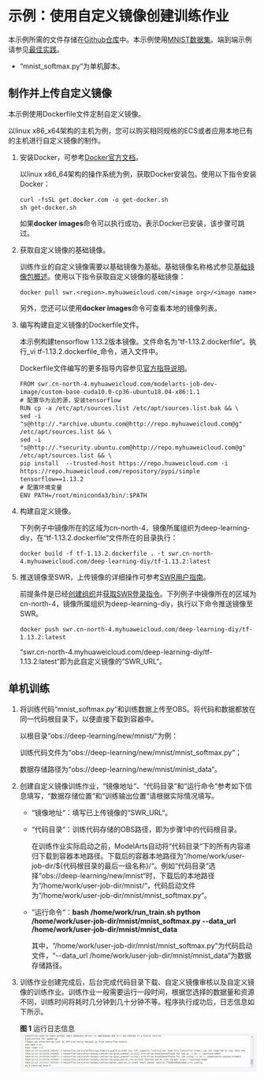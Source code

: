 # 示例：使用自定义镜像创建训练作业<a name="modelarts_23_0088"></a>

本示例所需的文件存储在[Github仓库](https://github.com/huaweicloud/ModelArts-Lab/tree/master/docs/custom_image/mnist)中。本示例使用[MNIST数据集](https://modelarts-cnnorth1-market-dataset.obs.cn-north-1.myhuaweicloud.com/dataset-market/Mnist-Data-Set/archiver/Mnist-Data-Set.zip)。端到端示例请参见[最佳实践](https://support.huaweicloud.com/bestpractice-modelarts/modelarts_10_0071.html)。

-   “mnist\_softmax.py“为单机脚本。

## 制作并上传自定义镜像<a name="section5491135613409"></a>

本示例使用Dockerfile文件定制自定义镜像。

以linux x86\_x64架构的主机为例，您可以购买相同规格的ECS或者应用本地已有的主机进行自定义镜像的制作。

1.  安装Docker，可参考[Docker官方文档](https://docs.docker.com/engine/install/binaries/#install-static-binaries)。

    以linux x86\_64架构的操作系统为例，获取Docker安装包。使用以下指令安装Docker：

    ```
    curl -fsSL get.docker.com -o get-docker.sh
    sh get-docker.sh
    ```

    如果**docker images**命令可以执行成功，表示Docker已安装，该步骤可跳过。

2.  获取自定义镜像的基础镜像。

    训练作业的自定义镜像需要以基础镜像为基础。基础镜像名称格式参见[基础镜像包概述](训练作业自定义镜像规范.md#section1126616610513)。使用以下指令获取自定义镜像的基础镜像：

    ```
    docker pull swr.<region>.myhuaweicloud.com/<image org>/<image name>
    ```

    另外，您还可以使用**docker images**命令可查看本地的镜像列表。

3.  编写构建自定义镜像的Dockerfile文件。

    本示例构建tensorflow 1.13.2版本镜像。文件命名为“tf-1.13.2.dockerfile“。执行_vi tf-1.13.2.dockerfile_命令，进入文件中。

    Dockerfile文件编写的更多指导内容参见[官方指导说明](https://docs.docker.com/engine/reference/builder/)。

    ```
    FROM swr.cn-north-4.myhuaweicloud.com/modelarts-job-dev-image/custom-base-cuda10.0-cp36-ubuntu18.04-x86:1.1
    # 配置华为云的源，安装tensorflow
    RUN cp -a /etc/apt/sources.list /etc/apt/sources.list.bak && \
    sed -i "s@http://.*archive.ubuntu.com@http://repo.myhuaweicloud.com@g"  /etc/apt/sources.list && \
    sed -i "s@http://.*security.ubuntu.com@http://repo.myhuaweicloud.com@g"  /etc/apt/sources.list && \
    pip install  --trusted-host https://repo.huaweicloud.com -i https://repo.huaweicloud.com/repository/pypi/simple  tensorflow==1.13.2
    # 配置环境变量
    ENV PATH=/root/miniconda3/bin/:$PATH
    ```

4.  构建自定义镜像。

    下列例子中镜像所在的区域为cn-north-4，镜像所属组织为deep-learning-diy，在“tf-1.13.2.dockerfile“文件所在的目录执行：

    ```
    docker build -f tf-1.13.2.dockerfile . -t swr.cn-north-4.myhuaweicloud.com/deep-learning-diy/tf-1.13.2:latest
    ```

5.  推送镜像至SWR，上传镜像的详细操作可参考[SWR用户指南](https://support.huaweicloud.com/qs-swr/index.html)。

    前提条件是已经[创建组织](https://support.huaweicloud.com/usermanual-swr/swr_01_0014.html#section0)并[获取SWR登录指令](https://support.huaweicloud.com/usermanual-swr/swr_01_0011.html)。下列例子中镜像所在的区域为cn-north-4，镜像所属组织为deep-learning-diy，执行以下命令推送镜像至SWR。

    ```
    docker push swr.cn-north-4.myhuaweicloud.com/deep-learning-diy/tf-1.13.2:latest
    ```

    “swr.cn-north-4.myhuaweicloud.com/deep-learning-diy/tf-1.13.2:latest“即为此自定义镜像的“SWR\_URL“。


## 单机训练<a name="section1616455615264"></a>

1.  将训练代码“mnist\_softmax.py“和训练数据上传至OBS。将代码和数据都放在同一代码根目录下，以便直接下载到容器中。

    以根目录“obs://deep-learning/new/mnist/“为例：

    训练代码文件为“obs://deep-learning/new/mnist/mnist\_softmax.py“；

    数据存储路径为“obs://deep-learning/new/mnist/minist\_data“。

2.  创建自定义镜像训练作业，“镜像地址“、“代码目录“和“运行命令“参考如下信息填写，“数据存储位置“和“训练输出位置“请根据实际情况填写。
    -   “镜像地址“：填写已上传镜像的“SWR\_URL“。
    -   “代码目录“：训练代码存储的OBS路径，即为步骤1中的代码根目录。

        在训练作业实际启动之前，ModelArts自动将“代码目录“下的所有内容递归下载到容器本地路径。下载后的容器本地路径为“/home/work/user-job-dir/$\{代码根目录的最后一级名称\}/“。例如“代码目录“选择“obs://deep-learning/new/mnist“时，下载后的本地路径为“/home/work/user-job-dir/mnist/“，代码启动文件为“/home/work/user-job-dir/mnist/mnist\_softmax.py“。

    -   “运行命令“：**bash /home/work/run\_train.sh python /home/work/user-job-dir/mnist/mnist\_softmax.py --data\_url /home/work/user-job-dir/mnist/mnist\_data**

        其中，“/home/work/user-job-dir/mnist/mnist\_softmax.py“为代码启动文件，“--data\_url /home/work/user-job-dir/mnist/mnist\_data“为数据存储路径。

3.  训练作业创建完成后，后台完成代码目录下载、自定义镜像审核以及自定义镜像的训练作业。训练作业一般需要运行一段时间，根据您选择的数据量和资源不同，训练时间将耗时几分钟到几十分钟不等。程序执行成功后，日志信息如下所示。

    **图 1**  运行日志信息<a name="fig4698112215347"></a>  
    ![](figures/运行日志信息.png "运行日志信息")


